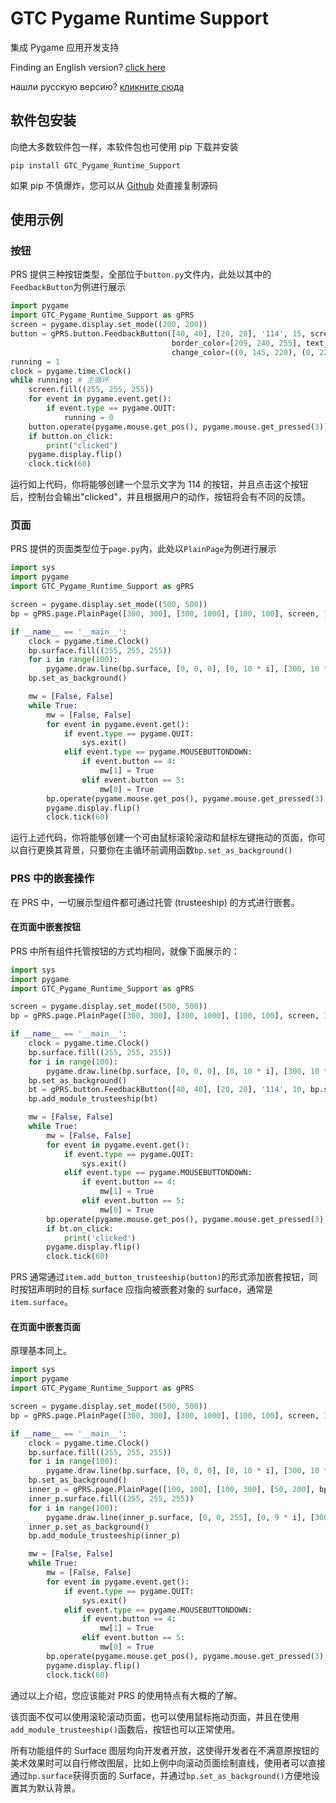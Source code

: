 # GTC Pygame Runtime Support
集成 Pygame 应用开发支持

Finding an English version? [click here](https://github.com/GTC-Software-Studio/GTC-Pygame-Runtime-Support)

нашли русскую версию? [кликните сюда](https://github.com/GTC-Software-Studio/GTC-Pygame-Runtime-Support/blob/main/README-ru.md)

## 软件包安装
向绝大多数软件包一样，本软件包也可使用 pip 下载并安装

```plain
pip install GTC_Pygame_Runtime_Support
```

如果 pip 不慎爆炸，您可以从 [Github](https://github.com/GTC-Byzantine/GTC-Pygame-Runtime-Support/) 处直接复制源码

## 使用示例
### 按钮
PRS 提供三种按钮类型，全部位于`button.py`文件内，此处以其中的`FeedbackButton`为例进行展示

```python
import pygame
import GTC_Pygame_Runtime_Support as gPRS
screen = pygame.display.set_mode((200, 200))
button = gPRS.button.FeedbackButton([40, 40], [20, 20], '114', 15, screen, bg_color=[0, 145, 220], 
                                    border_color=[209, 240, 255], text_color=[255, 255, 255],
                                    change_color=((0, 145, 220), (0, 225, 0))) # 生成按钮
running = 1
clock = pygame.time.Clock()
while running: # 主循环
    screen.fill((255, 255, 255))
    for event in pygame.event.get():
        if event.type == pygame.QUIT:
            running = 0
    button.operate(pygame.mouse.get_pos(), pygame.mouse.get_pressed(3)) # 按钮贴图处
    if button.on_click:
        print("clicked")
    pygame.display.flip()
    clock.tick(60)
```

运行如上代码，你将能够创建一个显示文字为 114 的按钮，并且点击这个按钮后，控制台会输出"clicked"，并且根据用户的动作，按钮将会有不同的反馈。

### 页面
PRS 提供的页面类型位于`page.py`内，此处以`PlainPage`为例进行展示

```python
import sys
import pygame
import GTC_Pygame_Runtime_Support as gPRS

screen = pygame.display.set_mode((500, 500))
bp = gPRS.page.PlainPage([300, 300], [300, 1000], [100, 100], screen, 1.4, True)

if __name__ == '__main__':
    clock = pygame.time.Clock()
    bp.surface.fill((255, 255, 255))
    for i in range(100):
        pygame.draw.line(bp.surface, [0, 0, 0], [0, 10 * i], [300, 10 * i])
    bp.set_as_background()

    mw = [False, False]
    while True:
        mw = [False, False]
        for event in pygame.event.get():
            if event.type == pygame.QUIT:
                sys.exit()
            elif event.type == pygame.MOUSEBUTTONDOWN:
                if event.button == 4:
                    mw[1] = True
                elif event.button == 5:
                    mw[0] = True
        bp.operate(pygame.mouse.get_pos(), pygame.mouse.get_pressed(3), mw, True)
        pygame.display.flip()
        clock.tick(60)
```

运行上述代码，你将能够创建一个可由鼠标滚轮滚动和鼠标左键拖动的页面，你可以自行更换其背景，只要你在主循环前调用函数`bp.set_as_background()`

### PRS 中的嵌套操作
在 PRS 中，一切展示型组件都可通过托管 (trusteeship) 的方式进行嵌套。

#### 在页面中嵌套按钮
PRS 中所有组件托管按钮的方式均相同，就像下面展示的：

```python
import sys
import pygame
import GTC_Pygame_Runtime_Support as gPRS

screen = pygame.display.set_mode((500, 500))
bp = gPRS.page.PlainPage([300, 300], [300, 1000], [100, 100], screen, 1.4, True)

if __name__ == '__main__':
    clock = pygame.time.Clock()
    bp.surface.fill((255, 255, 255))
    for i in range(100):
        pygame.draw.line(bp.surface, [0, 0, 0], [0, 10 * i], [300, 10 * i])
    bp.set_as_background()
    bt = gPRS.button.FeedbackButton([40, 40], [20, 20], '114', 10, bp.surface)
    bp.add_module_trusteeship(bt)

    mw = [False, False]
    while True:
        mw = [False, False]
        for event in pygame.event.get():
            if event.type == pygame.QUIT:
                sys.exit()
            elif event.type == pygame.MOUSEBUTTONDOWN:
                if event.button == 4:
                    mw[1] = True
                elif event.button == 5:
                    mw[0] = True
        bp.operate(pygame.mouse.get_pos(), pygame.mouse.get_pressed(3), mw, True)
        if bt.on_click:
            print('clicked')
        pygame.display.flip()
        clock.tick(60)
```

PRS 通常通过`item.add_button_trusteeship(button)`的形式添加嵌套按钮，同时按钮声明时的目标 surface 应指向被嵌套对象的 surface，通常是`item.surface`。

#### 在页面中嵌套页面
原理基本同上。

```python
import sys
import pygame
import GTC_Pygame_Runtime_Support as gPRS

screen = pygame.display.set_mode((500, 500))
bp = gPRS.page.PlainPage([300, 300], [300, 1000], [100, 100], screen, 1.4, True)

if __name__ == '__main__':
    clock = pygame.time.Clock()
    bp.surface.fill((255, 255, 255))
    for i in range(100):
        pygame.draw.line(bp.surface, [0, 0, 0], [0, 10 * i], [300, 10 * i])
    bp.set_as_background()
    inner_p = gPRS.page.PlainPage([100, 100], [100, 300], [50, 200], bp.surface, wheel_support=True)
    inner_p.surface.fill((255, 255, 255))
    for i in range(100):
        pygame.draw.line(inner_p.surface, [0, 0, 255], [0, 9 * i], [300, 9 * i])
    inner_p.set_as_background()
    bp.add_module_trusteeship(inner_p)

    mw = [False, False]
    while True:
        mw = [False, False]
        for event in pygame.event.get():
            if event.type == pygame.QUIT:
                sys.exit()
            elif event.type == pygame.MOUSEBUTTONDOWN:
                if event.button == 4:
                    mw[1] = True
                elif event.button == 5:
                    mw[0] = True
        bp.operate(pygame.mouse.get_pos(), pygame.mouse.get_pressed(3), mw, True)
        pygame.display.flip()
        clock.tick(60)
```

通过以上介绍，您应该能对 PRS 的使用特点有大概的了解。

该页面不仅可以使用滚轮滚动页面，也可以使用鼠标拖动页面，并且在使用`add_module_trusteeship()`函数后，按钮也可以正常使用。

所有功能组件的 Surface 图层均向开发者开放，这使得开发者在不满意原按钮的美术效果时可以自行修改图层，比如上例中向滚动页面绘制直线，使用者可以直接通过`bp.surface`获得页面的 Surface，并通过`bp.set_as_background()`方便地设置其为默认背景。
